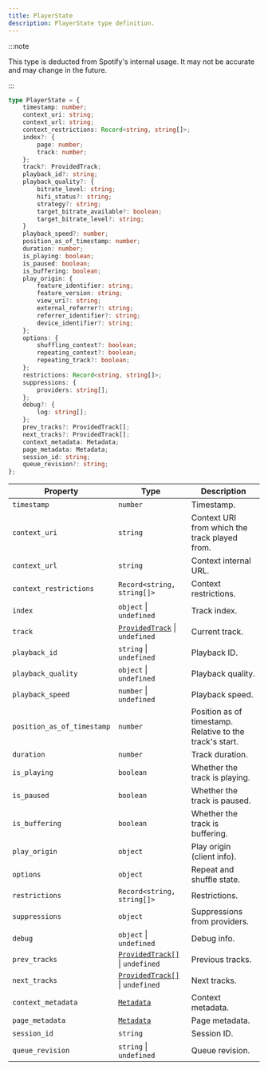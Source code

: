 ```yaml
---
title: PlayerState
description: PlayerState type definition.
---
```


:::note

This type is deducted from Spotify's internal usage. It may not be accurate and may change in the future.

:::

```ts
type PlayerState = {
    timestamp: number;
    context_uri: string;
    context_url: string;
    context_restrictions: Record<string, string[]>;
    index?: {
        page: number;
        track: number;
    };
    track?: ProvidedTrack;
    playback_id?: string;
    playback_quality?: {
        bitrate_level: string;
        hifi_status?: string;
        strategy?: string;
        target_bitrate_available?: boolean;
        target_bitrate_level?: string;
    }
    playback_speed?: number;
    position_as_of_timestamp: number;
    duration: number;
    is_playing: boolean;
    is_paused: boolean;
    is_buffering: boolean;
    play_origin: {
        feature_identifier: string;
        feature_version: string;
        view_uri?: string;
        external_referrer?: string;
        referrer_identifier?: string;
        device_identifier?: string;
    };
    options: {
        shuffling_context?: boolean;
        repeating_context?: boolean;
        repeating_track?: boolean;
    };
    restrictions: Record<string, string[]>;
    suppressions: {
        providers: string[];
    };
    debug?: {
        log: string[];
    };
    prev_tracks?: ProvidedTrack[];
    next_tracks?: ProvidedTrack[];
    context_metadata: Metadata;
    page_metadata: Metadata;
    session_id: string;
    queue_revision?: string;
};
```

| Property | Type | Description |
| --- | --- | --- |
| `timestamp` | `number` | Timestamp. |
| `context_uri` | `string` | Context URI from which the track played from. |
| `context_url` | `string` | Context internal URL. |
| `context_restrictions` | `Record<string, string[]>` | Context restrictions. |
| `index` | `object` &#124; `undefined` | Track index. |
| `track` | [`ProvidedTrack`](/docs/development/api-wrapper/types/provided-track) &#124; `undefined` | Current track. |
| `playback_id` | `string` &#124; `undefined` | Playback ID. |
| `playback_quality` | `object` &#124; `undefined` | Playback quality. |
| `playback_speed` | `number` &#124; `undefined` | Playback speed. |
| `position_as_of_timestamp` | `number` | Position as of timestamp. Relative to the track's start. |
| `duration` | `number` | Track duration. |
| `is_playing` | `boolean` | Whether the track is playing. |
| `is_paused` | `boolean` | Whether the track is paused. |
| `is_buffering` | `boolean` | Whether the track is buffering. |
| `play_origin` | `object` | Play origin (client info). |
| `options` | `object` | Repeat and shuffle state. |
| `restrictions` | `Record<string, string[]>` | Restrictions. |
| `suppressions` | `object` | Suppressions from providers. |
| `debug` | `object` &#124; `undefined` | Debug info. |
| `prev_tracks` | [`ProvidedTrack[]`](/docs/development/api-wrapper/types/provided-track) &#124; `undefined` | Previous tracks. |
| `next_tracks` | [`ProvidedTrack[]`](/docs/development/api-wrapper/types/provided-track) &#124; `undefined` | Next tracks. |
| `context_metadata` | [`Metadata`](/docs/development/api-wrapper/types/metadata) | Context metadata. |
| `page_metadata` | [`Metadata`](/docs/development/api-wrapper/types/metadata) | Page metadata. |
| `session_id` | `string` | Session ID. |
| `queue_revision` | `string` &#124; `undefined` | Queue revision. |
